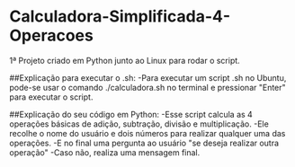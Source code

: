 # Calculadora-Simplificada-4-Operacoes
1ª Projeto criado em Python junto ao Linux para rodar o script.

##Explicação para executar o .sh:
 -Para executar um script .sh no Ubuntu, pode-se usar o comando ./calculadora.sh no terminal e pressionar "Enter" para executar o script.

##Explicação do seu código em Python:
 -Esse script calcula as 4 operações básicas de adição, subtração, divisão e multiplicação.
 -Ele recolhe o nome do usuário e dois números para realizar qualquer uma das operações.
 -E no final uma pergunta ao usuário "se deseja realizar outra operação"
 -Caso não, realiza uma mensagem final.
